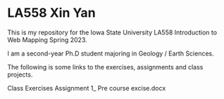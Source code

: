 # LA558 Xin Yan
 
This is my repository for the Iowa State University LA558 Introduction to Web Mapping Spring 2023.

I am a second-year Ph.D student majoring in Geology / Earth Sciences.

The following is some links to the exercises, assignments and class projects.

Class Exercises
Assignment 1_ Pre course excise.docx
